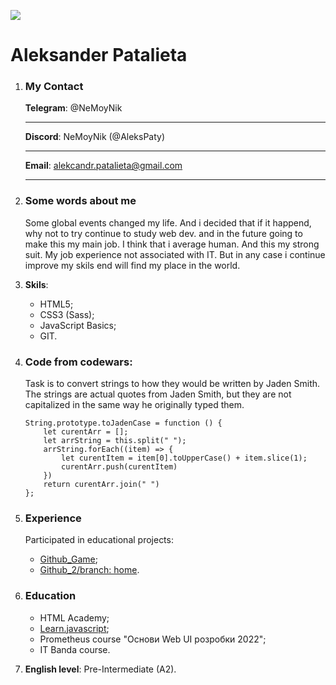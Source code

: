 
![](https://lh3.googleusercontent.com/a-/AFdZucoR2fAIS6KYaaHX_Y85X1kE2fskCkttpWh4X25E=s96-c-rg-br100)

# Aleksander Patalieta


1. ### My Contact 
    **Telegram**: @NeMoyNik

    ----
    
    **Discord**: NeMoyNik (@AleksPaty)

    ----
    
    **Email**: alekcandr.patalieta@gmail.com
    
    ----

2. ### Some words about me
    Some global events changed my life. And i decided that if it happend, why not to try continue to study web dev. and in the future going to make this my main job.
    I think that i average human. And this my strong suit.
    My job experience not associated with IT. But in any case i continue improve my skils end will find my place in the world.

3. **Skils**:
    * HTML5;
    * CSS3 (Sass);
    * JavaScript Basics;
    * GIT.

4. ### Code from codewars:
    Task is to convert strings to how they would be written by Jaden Smith. The strings are actual quotes from Jaden Smith, but they are not capitalized in the same way he originally typed them.

    ```
    String.prototype.toJadenCase = function () {
        let curentArr = [];
        let arrString = this.split(" ");
        arrString.forEach((item) => {
            let curentItem = item[0].toUpperCase() + item.slice(1);
            curentArr.push(curentItem)
        })
        return curentArr.join(" ")
    };
    ```
5. ### Experience
    Participated in educational projects:
    * [Github_Game](https://github.com/AleksPaty/game);
    * [Github_2/branch: home](https://github.com/AleksPaty/Rep_1).

6. ### Education 
    * HTML Academy;
    * [Learn.javascript](https://learn.javascript.ru);
    * Prometheus course "Основи Web UI розробки 2022";
    * IT Banda course.

7. **English level**: Pre-Intermediate (A2).